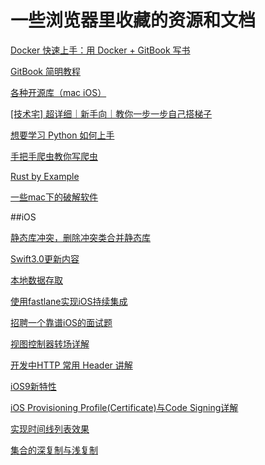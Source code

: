 # 一些浏览器里收藏的资源和文档


[Docker 快速上手：用 Docker + GitBook 写书](http://www.tinylab.org/docker-quick-start-docker-gitbook-writing-a-book/)

[GitBook 简明教程](http://www.chengweiyang.cn/gitbook/index.html)

[各种开源库（mac iOS）](https://github.com/Tim9Liu9/TimLiu-iOS)

[[技术宅] 超详细｜新手向｜教你一步一步自己搭梯子](https://www.douban.com/note/534163924/)

[想要学习 Python 如何上手](http://www.v2ex.com/t/294275#reply7)

[手把手爬虫教你写爬虫](http://www.v2ex.com/t/295512#reply33)

[Rust by Example](http://rustbyexample.com/index.html)

[一些mac下的破解软件](http://www.sdifenzhou.com)

##iOS

[静态库冲突，删除冲突类合并静态库](http://angelolloqui.com/blog/31-How-to-fix-a-Duplicated-Symbols-error-on-binary-files)

[Swift3.0更新内容](http://codecloud.net/10108.html)

[本地数据存取](http://www.jianshu.com/p/a3eeae99e902)

[使用fastlane实现iOS持续集成](https://everettjf.github.io/2015/09/08/ios-ci-with-fastlane)

[招聘一个靠谱iOS的面试题](https://github.com/ChenYilong/iOSInterviewQuestions/blob/master/01《招聘一个靠谱的iOS》面试题参考答案/《招聘一个靠谱的iOS》面试题参考答案（上）.md)

[视图控制器转场详解](http://blog.devtang.com/2016/03/13/iOS-transition-guide/)

[开发中HTTP 常用 Header 讲解](http://bbs.9ria.com/thread-206414-1-1.html)

[iOS9新特性](https://github.com/ChenYilong/iOS9AdaptationTips)

[iOS Provisioning Profile(Certificate)与Code Signing详解](http://blog.csdn.net/phunxm/article/details/42685597)

[实现时间线列表效果](http://www.cocoachina.com/ios/20160606/16606.html)

[集合的深复制与浅复制](https://www.zybuluo.com/MicroCai/note/50592)



